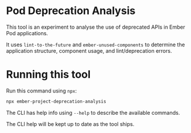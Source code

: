 # Pod Deprecation Analysis

This tool is an experiment to analyse the use of deprecated APIs in Ember Pod applications.

It uses `lint-to-the-future` and `ember-unused-components` to determine the application structure, component usage, and lint/deprecation errors.


# Running this tool

Run this command using `npx`:

```sh
npx ember-project-deprecation-analysis
```

The CLI has help info using `--help` to describe the available commands.

The CLI help will be kept up to date as the tool ships.